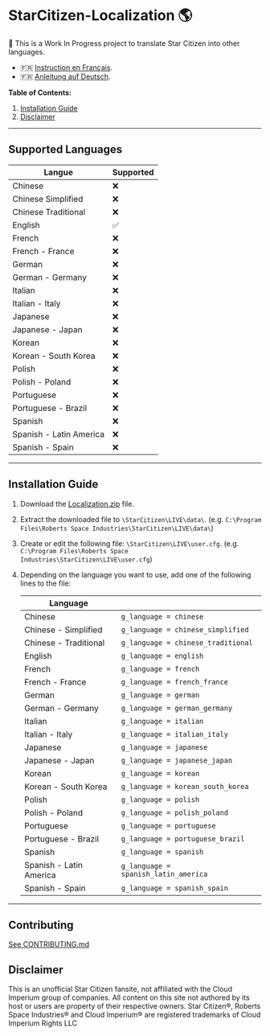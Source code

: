 # StarCitizen-Localization 🌎

🚧 This is a Work In Progress project to translate Star Citizen into other languages.

- 🇫🇷 [Instruction en Français](README_fr.md).
- 🇫🇷 [Anleitung auf Deutsch](README_de.md).

**Table of Contents:**
1. [Installation Guide](#installation-guide)
2. [Disclaimer](#Disclaimer)

---
## Supported Languages

| Langue | Supported |
|---|---|
| Chinese | ❌ |
| Chinese Simplified | ❌ |
| Chinese Traditional | ❌ |
| English | ✅ |
| French | ❌ |
| French - France | ❌ |
| German | ❌ |
| German - Germany | ❌ |
| Italian | ❌ |
| Italian - Italy | ❌ |
| Japanese | ❌ |
| Japanese - Japan | ❌ |
| Korean | ❌ |
| Korean - South Korea | ❌ |
| Polish | ❌ |
| Polish - Poland | ❌ |
| Portuguese | ❌ |
| Portuguese - Brazil | ❌ |
| Spanish | ❌ |
| Spanish - Latin America | ❌ |
| Spanish - Spain | ❌ |

---
## Installation Guide

1. Download the [Localization.zip](https://github.com/Dymerz/StarCitizen-Localization/releases/latest/download/Localization.zip) file.
2. Extract the downloaded file to `\StarCitizen\LIVE\data\`.  (e.g. `C:\Program Files\Roberts Space Industries\StarCitizen\LIVE\data\`)
3. Create or edit the following file: `\StarCitizen\LIVE\user.cfg`. (e.g. `C:\Program Files\Roberts Space Industries\StarCitizen\LIVE\user.cfg`)
4. Depending on the language you want to use, add one of the following lines to the file:

    | Language |   |
    |---|---|
    | Chinese |`g_language = chinese` |
    | Chinese - Simplified |`g_language = chinese_simplified` |
    | Chinese - Traditional |`g_language = chinese_traditional` |
    | English |`g_language = english` |
    | French |`g_language = french` |
    | French - France |`g_language = french_france` |
    | German |`g_language = german` |
    | German - Germany |`g_language = german_germany` |
    | Italian |`g_language = italian` |
    | Italian - Italy |`g_language = italian_italy` |
    | Japanese |`g_language = japanese` |
    | Japanese - Japan |`g_language = japanese_japan` |
    | Korean |`g_language = korean` |
    | Korean - South Korea |`g_language = korean_south_korea` |
    | Polish |`g_language = polish` |
    | Polish - Poland |`g_language = polish_poland` |
    | Portuguese |`g_language = portuguese` |
    | Portuguese - Brazil |`g_language = portuguese_brazil` |
    | Spanish |`g_language = spanish` |
    | Spanish - Latin America |`g_language = spanish_latin_america` |
    | Spanish - Spain |`g_language = spanish_spain ` |

---
## Contributing
[See CONTRIBUTING.md](CONTRIBUTING.md)

## Disclaimer

This is an unofficial Star Citizen fansite, not affiliated with the Cloud Imperium group of companies. All content on this site not authored by its host or users are property of their respective owners. Star Citizen®, Roberts Space Industries® and Cloud Imperium® are registered trademarks of Cloud Imperium Rights LLC
